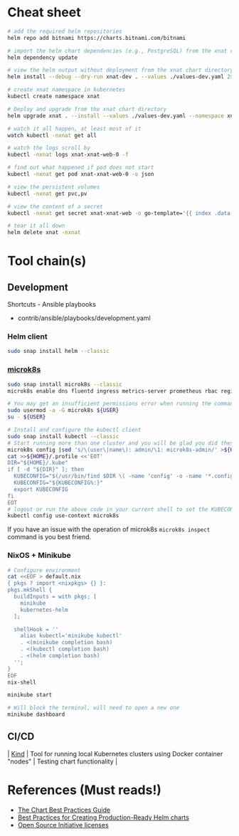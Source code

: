 # Cheat sheet

```bash
# add the required helm repositories
helm repo add bitnami https://charts.bitnami.com/bitnami

# import the helm chart dependencies (e.g., PostgreSQL) from the xnat chart directory - ensure you have cloned the repo and changed to charts/xnat/charts directory before running this command
helm dependency update

# view the helm output without deployment from the xnat chart directory
helm install --debug --dry-run xnat-dev . --values ./values-dev.yaml 2>&1 |less

# create xnat namespace in kubernetes
kubectl create namespace xnat

# Deploy and upgrade from the xnat chart directory
helm upgrade xnat . --install --values ./values-dev.yaml --namespace xnat

# watch it all happen, at least most of it
watch kubectl -nxnat get all

# watch the logs scroll by
kubectl -nxnat logs xnat-xnat-web-0 -f

# find out what happened if pod does not start
kubectl -nxnat get pod xnat-xnat-web-0 -o json

# view the persistent volumes
kubectl -nxnat get pvc,pv

# view the content of a secret
kubectl -nxnat get secret xnat-xnat-web -o go-template='{{ index .data "xnat-conf.properties" }}' | base64 -d

# tear it all down
helm delete xnat -nxnat
```

# Tool chain(s)

## Development

Shortcuts - Ansible playbooks

* contrib/ansible/playbooks/development.yaml

### Helm client

```bash
sudo snap install helm --classic
```

### [microk8s](https://microk8s.io/)


```bash
sudo snap install microk8s --classic
microk8s enable dns fluentd ingress metrics-server prometheus rbac registry storage

# You may get an insufficient permissions error when running the command above - if so, run the following commands and retry
sudo usermod -a -G microk8s ${USER}
su - ${USER}

# Install and configure the kubectl client
sudo snap install kubectl --classic
# Start running more than one cluster and you will be glad you did these steps
microk8s config |sed 's/\(user\|name\): admin/\1: microk8s-admin/' >${HOME}/.kube/microk8s.config
cat >>${HOME}/.profile <<'EOT'
DIR="${HOME}/.kube"
if [ -d "${DIR}" ]; then
  KUBECONFIG="$(/usr/bin/find $DIR \( -name 'config' -o -name '*.config' \) \( -type f -o -type l \) -print0 | tr '\0' ':')"
  KUBECONFIG="${KUBECONFIG%:}"
  export KUBECONFIG
fi
EOT
# logout or run the above code in your current shell to set the KUBECONFIG environment variable
kubectl config use-context microk8s
```

If you have an issue with the operation of microk8s `microk8s inspect` command is you best friend.

### NixOS + Minikube

```bash
# Configure environment
cat <<EOF > default.nix
{ pkgs ? import <nixpkgs> {} }:
pkgs.mkShell {
  buildInputs = with pkgs; [
    minikube
    kubernetes-helm
  ];

  shellHook = ''
    alias kubectl='minikube kubectl'
    . <(minikube completion bash)
    . <(kubectl completion bash)
    . <(helm completion bash)
  '';
}
EOF
nix-shell

minikube start

# Will block the terminal, will need to open a new one
minikube dashboard
```

## CI/CD

| [Kind](https://github.com/kubernetes-sigs/kind) | Tool for running local Kubernetes clusters using Docker container "nodes" | Testing chart functionality |

# References (Must reads!)

* [The Chart Best Practices Guide](https://helm.sh/docs/chart_best_practices/)
* [Best Practices for Creating Production-Ready Helm charts](https://docs.bitnami.com/tutorials/production-ready-charts/)
* [Open Source Initiative licenses](https://opensource.org/licenses)
